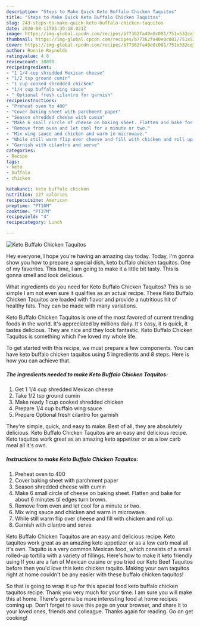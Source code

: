 ```yaml
---
description: "Steps to Make Quick Keto Buffalo Chicken Taquitos"
title: "Steps to Make Quick Keto Buffalo Chicken Taquitos"
slug: 243-steps-to-make-quick-keto-buffalo-chicken-taquitos
date: 2020-08-11T05:39:18.021Z
image: https://img-global.cpcdn.com/recipes/b77362fa40e0c081/751x532cq70/keto-buffalo-chicken-taquitos-recipe-main-photo.jpg
thumbnail: https://img-global.cpcdn.com/recipes/b77362fa40e0c081/751x532cq70/keto-buffalo-chicken-taquitos-recipe-main-photo.jpg
cover: https://img-global.cpcdn.com/recipes/b77362fa40e0c081/751x532cq70/keto-buffalo-chicken-taquitos-recipe-main-photo.jpg
author: Ronnie Reynolds
ratingvalue: 4.8
reviewcount: 38890
recipeingredient:
- "1 1/4 cup shredded Mexican cheese"
- "1/2 tsp ground cumin"
- "1 cup cooked shredded chicken"
- "1/4 cup buffalo wing sauce"
- " Optional fresh cilantro for garnish"
recipeinstructions:
- "Preheat oven to 400"
- "Cover baking sheet with parchment paper"
- "Season shredded cheese with cumin"
- "Make 6 small circle of cheese on baking sheet. Flatten and bake for about 6 minutes til edges turn brown."
- "Remove from oven and let cool for a minute or two."
- "Mix wing sauce and chicken and warm in microwave."
- "While still warm flip over cheese and fill with chicken and roll up."
- "Garnish with cilantro and serve"
categories:
- Recipe
tags:
- keto
- buffalo
- chicken

katakunci: keto buffalo chicken 
nutrition: 127 calories
recipecuisine: American
preptime: "PT16M"
cooktime: "PT37M"
recipeyield: "4"
recipecategory: Lunch

---
```



![Keto Buffalo Chicken Taquitos](https://img-global.cpcdn.com/recipes/b77362fa40e0c081/751x532cq70/keto-buffalo-chicken-taquitos-recipe-main-photo.jpg)

Hey everyone, I hope you're having an amazing day today. Today, I'm gonna show you how to prepare a special dish, keto buffalo chicken taquitos. One of my favorites. This time, I am going to make it a little bit tasty. This is gonna smell and look delicious.

What ingredients do you need for Keto Buffalo Chicken Taquitos? This is so simple I am not even sure it qualifies as an actual recipe. These Keto Buffalo Chicken Taquitos are loaded with flavor and provide a nutritious hit of healthy fats. They can be made with many variations.

Keto Buffalo Chicken Taquitos is one of the most favored of current trending foods in the world. It's appreciated by millions daily. It's easy, it is quick, it tastes delicious. They are nice and they look fantastic. Keto Buffalo Chicken Taquitos is something which I've loved my whole life.


To get started with this recipe, we must prepare a few components. You can have keto buffalo chicken taquitos using 5 ingredients and 8 steps. Here is how you can achieve that.

<!--inarticleads1-->

##### The ingredients needed to make Keto Buffalo Chicken Taquitos:

1. Get 1 1/4 cup shredded Mexican cheese
1. Take 1/2 tsp ground cumin
1. Make ready 1 cup cooked shredded chicken
1. Prepare 1/4 cup buffalo wing sauce
1. Prepare  Optional fresh cilantro for garnish


They&#39;re simple, quick, and easy to make. Best of all, they are absolutely delicious. Keto Buffalo Chicken Taquitos are an easy and delicious recipe. Keto taquitos work great as an amazing keto appetizer or as a low carb meal all it&#39;s own. 

<!--inarticleads2-->

##### Instructions to make Keto Buffalo Chicken Taquitos:

1. Preheat oven to 400
1. Cover baking sheet with parchment paper
1. Season shredded cheese with cumin
1. Make 6 small circle of cheese on baking sheet. Flatten and bake for about 6 minutes til edges turn brown.
1. Remove from oven and let cool for a minute or two.
1. Mix wing sauce and chicken and warm in microwave.
1. While still warm flip over cheese and fill with chicken and roll up.
1. Garnish with cilantro and serve


Keto Buffalo Chicken Taquitos are an easy and delicious recipe. Keto taquitos work great as an amazing keto appetizer or as a low carb meal all it&#39;s own. Taquito is a very common Mexican food, which consists of a small rolled-up tortilla with a variety of fillings. Here&#39;s how to make it keto friendly using If you are a fan of Mexican cuisine or you tried our Keto Beef Taquitos before then you&#39;d love this keto chicken taquito. Making your own taquitos right at home couldn&#39;t be any easier with these buffalo chicken taquitos! 

So that is going to wrap it up for this special food keto buffalo chicken taquitos recipe. Thank you very much for your time. I am sure you will make this at home. There's gonna be more interesting food at home recipes coming up. Don't forget to save this page on your browser, and share it to your loved ones, friends and colleague. Thanks again for reading. Go on get cooking!
